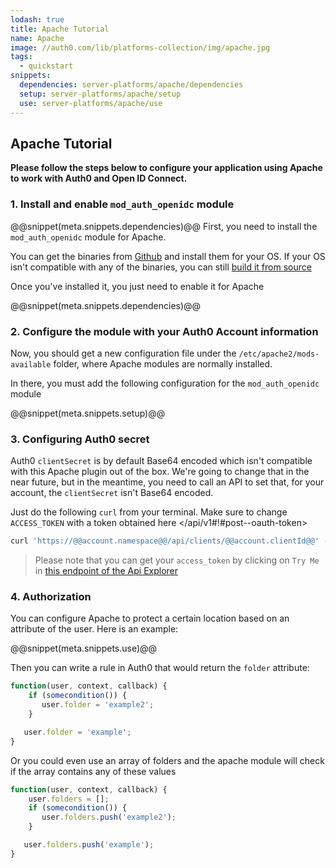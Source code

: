 ```yaml
---
lodash: true
title: Apache Tutorial
name: Apache
image: //auth0.com/lib/platforms-collection/img/apache.jpg
tags:
  - quickstart
snippets:
  dependencies: server-platforms/apache/dependencies
  setup: server-platforms/apache/setup
  use: server-platforms/apache/use
---
```


## Apache Tutorial

**Please follow the steps below to configure your application using Apache to work with Auth0 and Open ID Connect.**

### 1. Install and enable `mod_auth_openidc` module

@@snippet(meta.snippets.dependencies)@@
First, you need to install the `mod_auth_openidc` module for Apache.

You can get the binaries from [Github](https://github.com/pingidentity/mod_auth_openidc/releases) and install them for your OS. If your OS isn't compatible with any of the binaries, you can still [build it from source](https://github.com/pingidentity/mod_auth_openidc/blob/master/INSTALL)

Once you've installed it, you just need to enable it for Apache

@@snippet(meta.snippets.dependencies)@@

### 2. Configure the module with your Auth0 Account information

Now, you should get a new configuration file under the `/etc/apache2/mods-available` folder, where Apache modules are normally installed.

In there, you must add the following configuration for the `mod_auth_openidc` module

@@snippet(meta.snippets.setup)@@

### 3. Configuring Auth0 secret

Auth0 `clientSecret` is by default Base64 encoded which isn't compatible with this Apache plugin out of the box. We're going to change that in the near future, but in the meantime, you need to call an API to set that, for your account, the `clientSecret` isn't Base64 encoded.

Just do the following `curl` from your terminal. Make sure to change `ACCESS_TOKEN` with a token obtained here </api/v1#!#post--oauth-token>

```bash
curl 'https://@@account.namespace@@/api/clients/@@account.clientId@@' -X PUT -H 'authorization: Bearer ACCESS_TOKEN' -H 'content-type: application/json' --data-binary $'{ "jwtConfiguration": {"lifetimeInSeconds": "36000", "secretNotEncoded": true  }}'
```

> Please note that you can get your `access_token` by clicking on `Try Me` in [this endpoint of the Api Explorer](/api/v1#!#post--oauth-token)

### 4. Authorization

You can configure Apache to protect a certain location based on an attribute of the user. Here is an example:

@@snippet(meta.snippets.use)@@

Then you can write a rule in Auth0 that would return the `folder` attribute:

```js
function(user, context, callback) {
    if (somecondition()) {
       user.folder = 'example2';
    }

   user.folder = 'example';
}
```

Or you could even use an array of folders and the apache module will check if the array contains any of these values

```js
function(user, context, callback) {
    user.folders = [];
    if (somecondition()) {
       user.folders.push('example2');
    }

   user.folders.push('example');
}
```
